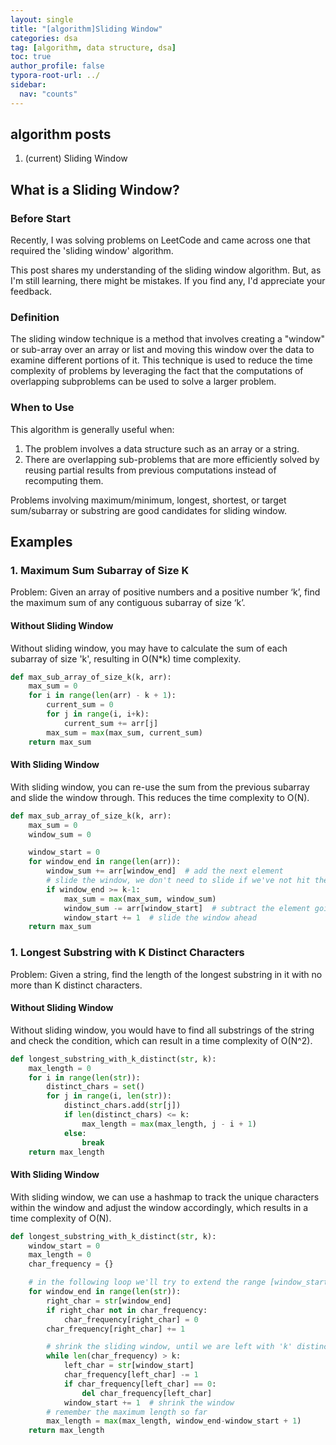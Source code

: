 ```yaml
---
layout: single
title: "[algorithm]Sliding Window"
categories: dsa
tag: [algorithm, data structure, dsa]
toc: true
author_profile: false
typora-root-url: ../
sidebar:
  nav: "counts"
---
```


<nav class="cods"><h2>algorithm posts</h2><ol><li><p>(current) Sliding Window</p></li></ol></nav>

## What is a Sliding Window?

### Before Start

Recently, I was solving problems on LeetCode and came across one that required the 'sliding window' algorithm.

This post shares my understanding of the sliding window algorithm. But, as I'm still learning, there might be mistakes. If you find any, I'd appreciate your feedback. 

### Definition

The sliding window technique is a method that involves creating a "window" or sub-array over an array or list and moving this window over the data to examine different portions of it. This technique is used to reduce the time complexity of problems by leveraging the fact that the computations of overlapping subproblems can be used to solve a larger problem.

### When to Use

This algorithm is generally useful when:

1. The problem involves a data structure such as an array or a string.
2. There are overlapping sub-problems that are more efficiently solved by reusing partial results from previous computations instead of recomputing them.

Problems involving maximum/minimum, longest, shortest, or target sum/subarray or substring are good candidates for sliding window.

## Examples

### 1. **Maximum Sum Subarray of Size K**

Problem: Given an array of positive numbers and a positive number ‘k’, find the maximum sum of any contiguous subarray of size ‘k’.

#### Without Sliding Window

Without sliding window, you may have to calculate the sum of each subarray of size 'k', resulting in O(N*k) time complexity. 

```python
def max_sub_array_of_size_k(k, arr):
    max_sum = 0
    for i in range(len(arr) - k + 1):
        current_sum = 0
        for j in range(i, i+k):
            current_sum += arr[j]
        max_sum = max(max_sum, current_sum)
    return max_sum
```

#### With Sliding Window

With sliding window, you can re-use the sum from the previous subarray and slide the window through. This reduces the time complexity to O(N).

```python
def max_sub_array_of_size_k(k, arr):
    max_sum = 0
    window_sum = 0

    window_start = 0
    for window_end in range(len(arr)):
        window_sum += arr[window_end]  # add the next element
        # slide the window, we don't need to slide if we've not hit the required window size of 'k'
        if window_end >= k-1:
            max_sum = max(max_sum, window_sum)
            window_sum -= arr[window_start]  # subtract the element going out
            window_start += 1  # slide the window ahead
    return max_sum
```

### 1. **Longest Substring with K Distinct Characters**

Problem: Given a string, find the length of the longest substring in it with no more than K distinct characters.

#### Without Sliding Window

Without sliding window, you would have to find all substrings of the string and check the condition, which can result in a time complexity of O(N^2).

```python
def longest_substring_with_k_distinct(str, k):
    max_length = 0
    for i in range(len(str)):
        distinct_chars = set()
        for j in range(i, len(str)):
            distinct_chars.add(str[j])
            if len(distinct_chars) <= k:
                max_length = max(max_length, j - i + 1)
            else:
                break
    return max_length
```

#### With Sliding Window

With sliding window, we can use a hashmap to track the unique characters within the window and adjust the window accordingly, which results in a time complexity of O(N).

```python
def longest_substring_with_k_distinct(str, k):
    window_start = 0
    max_length = 0
    char_frequency = {}

    # in the following loop we'll try to extend the range [window_start, window_end]
    for window_end in range(len(str)):
        right_char = str[window_end]
        if right_char not in char_frequency:
            char_frequency[right_char] = 0
        char_frequency[right_char] += 1

        # shrink the sliding window, until we are left with 'k' distinct characters in the char_frequency
        while len(char_frequency) > k:
            left_char = str[window_start]
            char_frequency[left_char] -= 1
            if char_frequency[left_char] == 0:
                del char_frequency[left_char]
            window_start += 1  # shrink the window
        # remember the maximum length so far
        max_length = max(max_length, window_end-window_start + 1)
    return max_length
```

